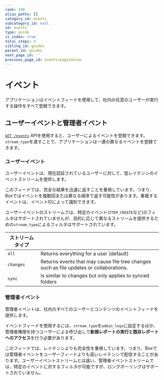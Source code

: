 ```yaml
---
rank: 190
alias_paths: []
category_id: events
subcategory_id: null
id: events
type: guide
is_index: true
total_steps: 4
sibling_id: guides
parent_id: guides
next_page_id: ''
previous_page_id: events/pagination
---
```

# イベント

アプリケーションはイベントフィードを使用して、社内の任意のユーザーが実行する操作をすべて登録できます。

## ユーザーイベントと管理者イベント

[`GET /events`](e://get_events) APIを使用すると、ユーザーによるイベントを登録できます。`stream_type`を渡すことで、アプリケーションは一連の異なるイベントを登録できます。

### ユーザーイベント

ユーザーイベントは、現在認証されているユーザーに対して、低レイテンシのイベントストリームを提供します。

このフィードでは、完全な結果を迅速に返すことを重視しています。つまり、Boxではイベントを複数回または異なる順序で返す可能性があります。重複するイベントは、イベントIDによって識別できます。

ユーザーイベントのストリームでは、特定のイベント(`ITEM_CREATE`など)のフィルタはサポートされていませんが、目的に応じて異なるストリームを提供するための`stream_type`によるフィルタはサポートされています。

<!-- markdownlint-disable line-length -->

| ストリームタイプ  |                                                                                         |
| --------- | --------------------------------------------------------------------------------------- |
| `all`     | Returns everything for a user (default)                                                 |
| `changes` | Returns events that may cause file tree changes such as file updates or collaborations. |
| `sync`    | Is similar to changes but only applies to synced folders                                |

<!-- markdownlint-enable line-length -->

### 管理者イベント

管理者イベントは、社内のすべてのユーザーとコンテンツのイベントフィードを提供します。

イベントフィードを使用するには、`stream_type`を`admin_logs`に設定するほか、管理者権限を持つユーザーによる呼び出しで**新規レポートの実行と既存レポートへのアクセス**を行う必要があります。

このフィードでは、レイテンシよりも完全性を重視しています。つまり、Boxでは管理者イベントをユーザーフィードよりも高いレイテンシで配信することがあります。ユーザーイベントストリームとは違い、管理者イベントストリームでは、特定のイベントに対するフィルタが可能ですが、ロングポーリングはサポートされていません。
